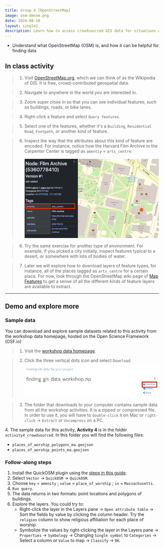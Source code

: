 ```yaml
---
title: Group 4 [OpenStreetMap]
image: osm-denom.png
date: 2024-08-10
layout: single2
description: Learn how to access crowdsourced GIS data for situations where data is difficult to find.
---
```


- Understand what OpenStreetMap (OSM) is, and how it can be helpful for finding data

## In class activity

> 1. Visit [OpenStreetMap.org](https://www.openstreetmap.org/), which we can think of as the Wikipedia of GIS. It is free, crowd-contributed geospatial data. 

> 2. Navigate to anywhere in the world you are interested in.

> 3. Zoom super close in so that you can see individual features, such as buildings, roads, or bike lanes. 

> 4. Right-click a feature and select `Query features`. 

> 5. Select one of the features, whether it's a `Building`, `Residential Road`, `Footpath`, or another kind of feature. 

> 6. Inspect the way that the attributes about this kind of feature are encoded. For instance, notice how the Harvard Film Archive in the Carpenter Center is tagged as `amentiy` = `arts_centre`: <br><br>
![Carpenter center shown in HMC ](../media/arts_centre.png)

> 6. Try the same exercise for another type of environment. For example, if you picked a city initially, inspect features typical to a desert, or somewhere with lots of bodies of water.

> 7. Later we will explore how to download layers of feature types, for instance, all of the places tagged as `arts_centre` for a certain place. For now, look through the OpenStreetMap wiki page of [Map Features](https://wiki.openstreetmap.org/wiki/Map_features) to get a sense of all the different kinds of feature layers are available to extract. 



--- 

## Demo and explore more

### Sample data
You can download and explore sample datasets related to this activity from the workshop data homepage, hosted on the Open Science Framework (OSF.io)
> 1. Visit the [workshop data homepage](https://osf.io/exnyg). 

> 2. Click the three vertical dots icon and select `Download`.
![OSF data download page](../media/download.png)

> 3. The folder that downloads to your computer contains sample data from all the workshop activities. It is a zipped or compressed file. In order to use it, you will have to `double-click` it on Mac or `right-click` → `Extract` or `Uncompress` on a PC. 

<div class="alert-success">
<p>4. The sample data for this activity, <strong>Activity 4</strong> is in the folder <code>activity4_crowdsourced</code>. In this folder you will find the following files:
</p>
<ul>
<li><code>places_of_worship_polygons_ma.geojson</code></li>
<li><code>places_of_worship_points_ma.geojson</code></li>
</ul>
</div>



### Follow-along steps
1. Install the QuickOSM plugin using the [steps in this guide](https://mapping.share.library.harvard.edu/tutorials/openstreetmap/extractbyfeature/).
2. Select `Vector` → `QuickOSM` → `QuickOSM`.
3. Choose `key` = `amenity` ; `value` = `place_of_worship` ; `in` = `Massachusetts`.
4. `Run query`.
5. The data returns in two formats: point locations and polygons of buildings.
6. Explore the layers. You could try to:
    - Right-click the layer in the Layers pane → `Open attribute table` → Sort the fields by value by clicking the column header. Try the `religion` column to show religious affiliation for each place of worship.
    - Symbolize the values by right-clicking the layer in the Layers pane → `Properties` → `Symbology` → Changing `Single symbol` to `Categories` → Select a column or `Value` to map → `Classify` → `OK`.

